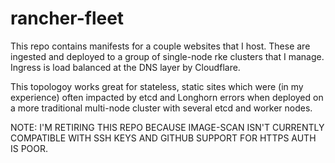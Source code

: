 # rancher-fleet
This repo contains manifests for a couple websites that I host. These are ingested and deployed to a group of single-node rke clusters that I manage. Ingress is load balanced at the DNS layer by Cloudflare.

This topologoy works great for stateless, static sites which were (in my experience) often impacted by etcd and Longhorn errors when deployed on a more traditional multi-node cluster with several etcd and worker nodes. 

NOTE: I'M RETIRING THIS REPO BECAUSE IMAGE-SCAN ISN'T CURRENTLY COMPATIBLE WITH SSH KEYS AND GITHUB SUPPORT FOR HTTPS AUTH IS POOR.
